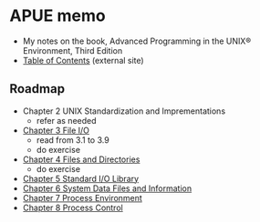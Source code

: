 

# APUE memo

* My notes on the book, Advanced Programming in the UNIX® Environment, Third Edition
* [Table of Contents](http://apuebook.com/toc3e.html) (external site)

## Roadmap

* Chapter 2 UNIX Standardization and Imprementations
	* refer as needed
* [Chapter 3 File I/O](./apue_ch03)
	* read from 3.1 to 3.9
	* do exercise
* [Chapter 4 Files and Directories](./apue_ch04)
	* do exercise
* [Chapter 5 Standard I/O Library](./apue_ch05)
* [Chapter 6 System Data Files and Information](./apue_ch06.md)
* [Chapter 7 Process Environment](./apue_ch07.md)
* [Chapter 8 Process Control](./apue_08.md)
<!--stackedit_data:
eyJoaXN0b3J5IjpbLTE4MzcxMDY2NjUsMjc3MjQzNzAzLC0xMj
QzNzMzMTE4LC0xMjQzNzMzMTE4LDY3ODM4MTYyMSw4NzQxNTMw
NCwtMTIzNTIzOTQ1OCw1MTkxNzIxNDYsMTc1NzY2NTcxNiwtMT
E4NDkyMzY4NiwxMjk1NjAyNzIwLDEwNzgxOTUwNCwtMTIzNTIz
NTYyMCwtOTk2MzI0MTQ3LDE0MzQ5NjQwMSwtMTg3ODA5MzY0MS
wtMTI2MjIxODY0OCwtMzk4OTA3NTkwLC0xMjYyMjE4NjQ4LDI4
Mzc1MTU2NF19
-->
